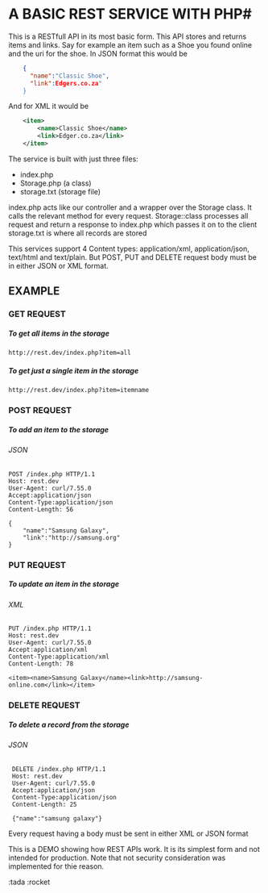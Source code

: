 # A BASIC REST SERVICE WITH PHP#
This is a RESTfull API in its most basic form.
This API stores and returns items and links. Say for example an item such as a Shoe you found online and the uri for the shoe.
In JSON format this would be
```json
    {
      "name":"Classic Shoe",
      "link":Edgers.co.za"
    }
```
And for XML it would be 
```xml
    <item>
        <name>Classic Shoe</name>
        <link>Edger.co.za</link>
    </item>
```
The service is built with just three files: 
* index.php
* Storage.php (a class)
* storage.txt (storage file)

index.php acts like our controller and a wrapper over the Storage class. It calls the relevant method for every request.
Storage::class processes all request and return a response to index.php which passes it on to the client
storage.txt is where all records are stored

This services support 4 Content types: application/xml, application/json, text/html and text/plain. 
But  POST, PUT and DELETE request body must be in either JSON or XML format.

## EXAMPLE 
### GET REQUEST 
##### To get all items in the storage 
    http://rest.dev/index.php?item=all
##### To get just a single item in the storage
    http://rest.dev/index.php?item=itemname

### POST REQUEST
##### To add an item to the storage
###### JSON
    POST /index.php HTTP/1.1
    Host: rest.dev
    User-Agent: curl/7.55.0
    Accept:application/json
    Content-Type:application/json
    Content-Length: 56
    
    {
        "name":"Samsung Galaxy",
        "link":"http://samsung.org"
    }
    
### PUT REQUEST
##### To update an item in the storage
###### XML
    PUT /index.php HTTP/1.1
    Host: rest.dev
    User-Agent: curl/7.55.0
    Accept:application/xml
    Content-Type:application/xml
    Content-Length: 78
    
    <item><name>Samsung Galaxy</name><link>http://samsung-online.com</link></item>
    
### DELETE REQUEST
##### To delete a record from the storage
###### JSON
     DELETE /index.php HTTP/1.1
     Host: rest.dev
     User-Agent: curl/7.55.0
     Accept:application/json
     Content-Type:application/json
     Content-Length: 25
     
     {"name":"samsung galaxy"}
    
Every request having a body must be sent in either XML or JSON format




This is a DEMO showing how REST APIs work. 
It is its simplest form and not intended for production. 
Note that not security consideration was implemented for thie reason.

:tada :rocket








